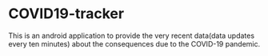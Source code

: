 # COVID19-tracker
This is an android application to provide the very recent data(data updates every ten minutes) about the consequences due to the COVID-19 pandemic.
